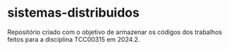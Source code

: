 # sistemas-distribuidos
Repositório criado com o objetivo de armazenar os códigos dos trabalhos feitos para a disciplina TCC00315 em 2024.2.
